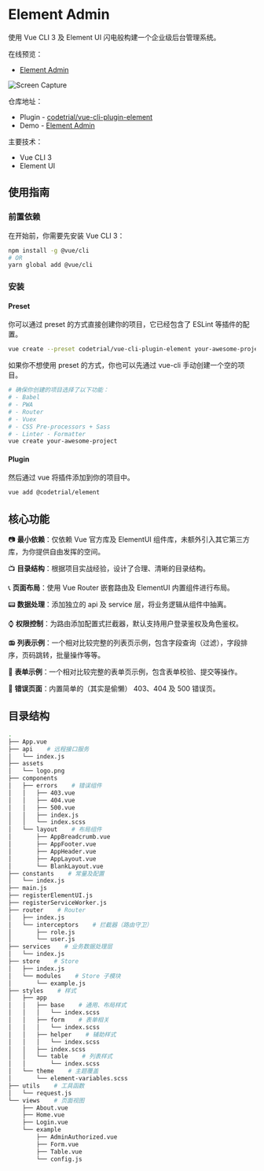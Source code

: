 # Element Admin

使用 Vue CLI 3 及 Element UI 闪电般构建一个企业级后台管理系统。

在线预览：

- [Element Admin](https://element-admin.now.sh)

![Screen Capture](/preview/element-admin.gif)

仓库地址：

- Plugin - [codetrial/vue-cli-plugin-element](https://github.com/codetrial/vue-cli-plugin-element)
- Demo - [Element Admin](https://github.com/codetrial/element-admin)

主要技术：

- Vue CLI 3
- Element UI

## 使用指南

### 前置依赖

在开始前，你需要先安装 Vue CLI 3：

```bash
npm install -g @vue/cli
# OR
yarn global add @vue/cli
```

### 安装

#### Preset

你可以通过 preset 的方式直接创建你的项目，它已经包含了 ESLint 等插件的配置。

```bash
vue create --preset codetrial/vue-cli-plugin-element your-awesome-project
```

如果你不想使用 preset 的方式，你也可以先通过 vue-cli 手动创建一个空的项目。

```bash
# 确保你创建的项目选择了以下功能：
# - Babel
# - PWA
# - Router
# - Vuex
# - CSS Pre-processors + Sass
# - Linter - Formatter
vue create your-awesome-project
```

#### Plugin

然后通过 vue 将插件添加到你的项目中。

```bash
vue add @codetrial/element
```

## 核心功能

:camera: **最小依赖**：仅依赖 Vue 官方库及 ElementUI 组件库，未额外引入其它第三方库，为你提供自由发挥的空间。

:tv: **目录结构**：根据项目实战经验，设计了合理、清晰的目录结构。

:telephone_receiver: **页面布局**：使用 Vue Router 嵌套路由及 ElementUI 内置组件进行布局。

:pager: **数据处理**：添加独立的 api 及 service 层，将业务逻辑从组件中抽离。

:watch: **权限控制**：为路由添加配置式拦截器，默认支持用户登录鉴权及角色鉴权。

:radio: **列表示例**：一个相对比较完整的列表页示例，包含字段查询（过滤），字段排序，页码跳转，批量操作等等。

:mag_right: **表单示例**：一个相对比较完整的表单页示例，包含表单校验、提交等操作。

:ghost: **错误页面**：内置简单的（其实是偷懒） 403、404 及 500 错误页。

## 目录结构

```bash
.
├── App.vue
├── api    # 远程接口服务
│   └── index.js
├── assets
│   └── logo.png
├── components
│   ├── errors    # 错误组件
│   │   ├── 403.vue
│   │   ├── 404.vue
│   │   ├── 500.vue
│   │   ├── index.js
│   │   └── index.scss
│   └── layout    # 布局组件
│       ├── AppBreadcrumb.vue
│       ├── AppFooter.vue
│       ├── AppHeader.vue
│       ├── AppLayout.vue
│       └── BlankLayout.vue
├── constants    # 常量及配置
│   └── index.js
├── main.js
├── registerElementUI.js
├── registerServiceWorker.js
├── router    # Router
│   ├── index.js
│   └── interceptors    # 拦截器（路由守卫）
│       ├── role.js
│       └── user.js
├── services    # 业务数据处理层
│   └── index.js
├── store    # Store
│   ├── index.js
│   └── modules    # Store 子模块
│       └── example.js
├── styles    # 样式
│   ├── app
│   │   ├── base    # 通用、布局样式
│   │   │   └── index.scss
│   │   ├── form    # 表单相关
│   │   │   └── index.scss
│   │   ├── helper    # 辅助样式
│   │   │   └── index.scss
│   │   ├── index.scss
│   │   └── table    # 列表样式
│   │       └── index.scss
│   └── theme    # 主题覆盖
│       └── element-variables.scss
├── utils    # 工具函数
│   └── request.js
└── views    # 页面视图
    ├── About.vue
    ├── Home.vue
    ├── Login.vue
    └── example
        ├── AdminAuthorized.vue
        ├── Form.vue
        ├── Table.vue
        └── config.js
```
